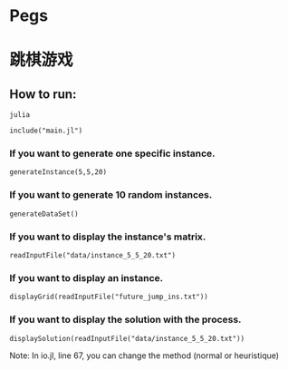 # Pegs

# 跳棋游戏

## How to run:

    julia

    include("main.jl")

### If you want to generate one specific instance.

    generateInstance(5,5,20) 

### If you want to generate 10 random instances.
    generateDataSet() 

### If you want to display the instance's matrix.

    readInputFile("data/instance_5_5_20.txt")

### If you want to display an instance.

    displayGrid(readInputFile("future_jump_ins.txt"))

### If you want to display the solution with the process.

    displaySolution(readInputFile("data/instance_5_5_20.txt"))


Note: In io.jl, line 67, you can change the method (normal or heuristique)
